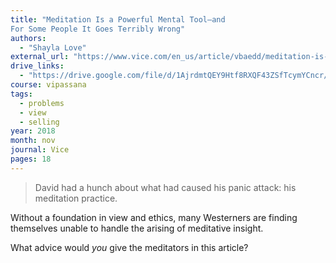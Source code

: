 ```yaml
---
title: "Meditation Is a Powerful Mental Tool—and
For Some People It Goes Terribly Wrong"
authors:
  - "Shayla Love"
external_url: "https://www.vice.com/en_us/article/vbaedd/meditation-is-a-powerful-mental-tool-and-for-some-it-goes-terribly-wrong"
drive_links:
  - "https://drive.google.com/file/d/1AjrdmtQEY9Htf8RXQF43ZSfTcymYCncr/view?usp=drivesdk"
course: vipassana
tags:
  - problems
  - view
  - selling
year: 2018
month: nov
journal: Vice
pages: 18
---
```


> David had a hunch about what had caused his panic attack: his meditation practice.

Without a foundation in view and ethics, many Westerners are finding themselves unable to handle the arising of meditative insight.

What advice would *you* give the meditators in this article?
